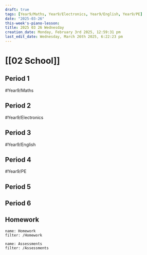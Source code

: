 ```yaml
---
draft: true
tags: [Year9/Maths, Year9/Electronics, Year9/English, Year9/PE]
date: "2025-03-26"
this-week's-piano-lesson: 
title: 2025 03 26 Wednesday
creation_date: Monday, February 3rd 2025, 12:59:31 pm
last_edit_date: Wednesday, March 26th 2025, 6:22:23 pm
---
```


# [[02 School]]

## Period 1

#Year9/Maths

## Period 2

#Year9/Electronics

## Period 3

#Year9/English

## Period 4

#Year9/PE

## Period 5

## Period 6

## Homework

```todoist
name: Homework
filter: /Homework
```

```todoist
name: Assessments
filter: /Assessments
```
